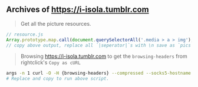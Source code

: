 ## Archives of https://i-isola.tumblr.com

> Get all the picture resources.
```javascript
// resource.js
Array.prototype.map.call(document.querySelectorAll('.media > a > img'), elm => elm.src).join('|seperator|');
// copy above output, replace all `|seperator|`s with \n save as `pics`(2019/09/03)
```

> Browsing https://i-isola.tumblr.com to get the `browsing-headers` from rightclick's `Copy as cURL`
```bash
args -n 1 curl -O -H {browsing-headers} --compressed --socks5-hostname {socks5-server} < pics
# Replace and copy to run above script.
```